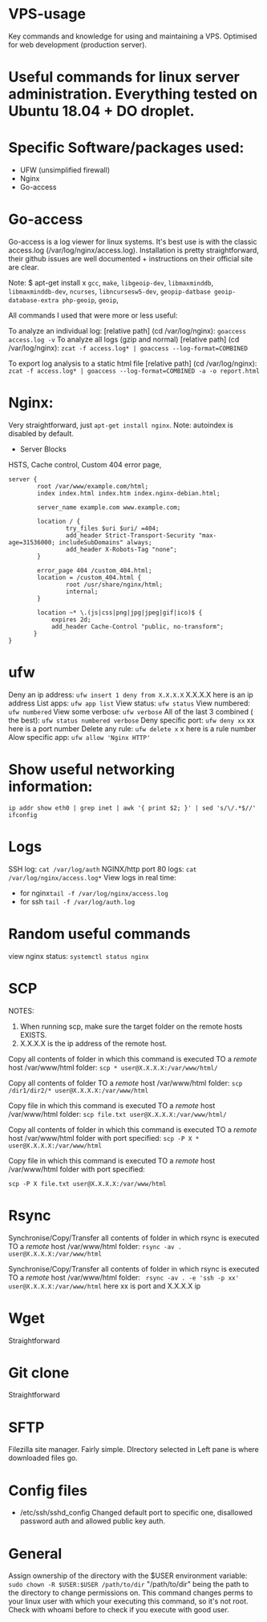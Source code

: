 # VPS-usage
Key commands and knowledge for using and maintaining a VPS. Optimised for web development (production server).

# Useful commands for linux server administration. Everything tested on Ubuntu 18.04 + DO droplet.

# Specific Software/packages used:
- UFW (unsimplified firewall)
- Nginx 
- Go-access

# Go-access
Go-access is a log viewer for linux systems. It's best use is with the classic access.log (/var/log/nginx/access.log). Installation is pretty straightforward, their github issues are well documented + instructions on their official site are clear.

Note: 
$ apt-get install x
```gcc```, ```make```, ```libgeoip-dev```, ```libmaxminddb```, ```libmaxminddb-dev```, ```ncurses```, ```libncursesw5-dev```, ```geopip-datbase geoip-database-extra php-geoip```, ```geoip```, 

All commands I used that were more or less useful:

To analyze an individual log: [relative path] (cd /var/log/nginx): ```goaccess access.log -v```
To analyze all logs (gzip and normal) [relative path] (cd /var/log/nginx):
```zcat -f access.log* | goaccess --log-format=COMBINED```

To export log analysis to a static html file [relative path] (cd /var/log/nginx): 
```zcat -f access.log* | goaccess --log-format=COMBINED -a -o report.html```


# Nginx:
Very straightforward, just ```apt-get install nginx```. Note: autoindex is disabled by default.

- Server Blocks

HSTS,
Cache control,
Custom 404 error page,

```
server {
        root /var/www/example.com/html;
        index index.html index.htm index.nginx-debian.html;

        server_name example.com www.example.com;

        location / {
                try_files $uri $uri/ =404;
                add_header Strict-Transport-Security "max-age=31536000; includeSubDomains" always;
                add_header X-Robots-Tag "none";
        }

        error_page 404 /custom_404.html;
        location = /custom_404.html {
                root /usr/share/nginx/html;
                internal;
        }

        location ~* \.(js|css|png|jpg|jpeg|gif|ico)$ {
            expires 2d;
            add_header Cache-Control "public, no-transform";
       } 
}
```
# ufw

Deny an ip address:
```ufw insert 1 deny from X.X.X.X``` X.X.X.X here is an ip address
List apps:
```ufw app list```
View status:
```ufw status```
View numbered: 
```ufw numbered```
View some verbose:
```ufw verbose```
All of the last 3 combined ( the best):
```ufw status numbered verbose```
Deny specific port:
```ufw deny xx``` xx here is a port number 
Delete any rule:
```ufw delete x``` x here is a rule number
Alow specific app:
```ufw allow 'Nginx HTTP'```

# Show useful networking information:
```ip addr show eth0 | grep inet | awk '{ print $2; }' | sed 's/\/.*$//'```
```ifconfig```


# Logs
SSH log:
```cat /var/log/auth```
NGINX/http port 80 logs:
```cat /var/log/nginx/access.log*```
View logs in real time:
- for nginx```tail -f /var/log/nginx/access.log```
- for ssh ```tail -f /var/log/auth.log```
# Random useful commands

view nginx status: ```systemctl status nginx```


# SCP

NOTES: 
1) When running scp, make sure the target folder on the remote hosts EXISTS. 
2) X.X.X.X is the ip address of the remote host.

Copy all contents of folder in which this command is executed TO a *remote* host /var/www/html folder: 
```scp * user@X.X.X.X:/var/www/html/```

Copy all contents of folder TO a *remote* host /var/www/html folder:
```scp /dir1/dir2/* user@X.X.X.X:/var/www/html```

Copy file in which this command is executed TO a *remote* host /var/www/html folder:
```scp file.txt user@X.X.X.X:/var/www/html/```

Copy all contents of folder in which this command is executed TO a *remote* host /var/www/html folder with port specified: 
```scp -P X * user@X.X.X.X:/var/www/html```

Copy file in which this command is executed TO a *remote* host /var/www/html folder with port specified:

```scp -P X file.txt user@X.X.X.X:/var/www/html```

# Rsync

Synchronise/Copy/Transfer all contents of folder in which rsync is executed TO a *remote* host /var/www/html folder:
```rsync -av . user@X.X.X.X:/var/www/html```

Synchronise/Copy/Transfer all contents of folder in which rsync is executed TO a *remote* host /var/www/html folder:
``` rsync -av . -e 'ssh -p xx' user@X.X.X.X:/var/www/html``` here xx is port and X.X.X.X ip
# Wget
Straightforward

# Git clone
Straightforward

# SFTP
Filezilla site manager. Fairly simple. DIrectory selected in Left pane is where downloaded files go. 

# Config files
- /etc/ssh/sshd_config
Changed default port to specific one, disallowed password auth and allowed public key auth. 

# General

Assign ownership of the directory with the $USER environment variable:
```sudo chown -R $USER:$USER /path/to/dir``` "/path/to/dir" being the path to the directory to change permissions on.
This command changes perms to your linux user with which your executing this command, so it's not root.
Check with whoami before to check if you execute with good user.
